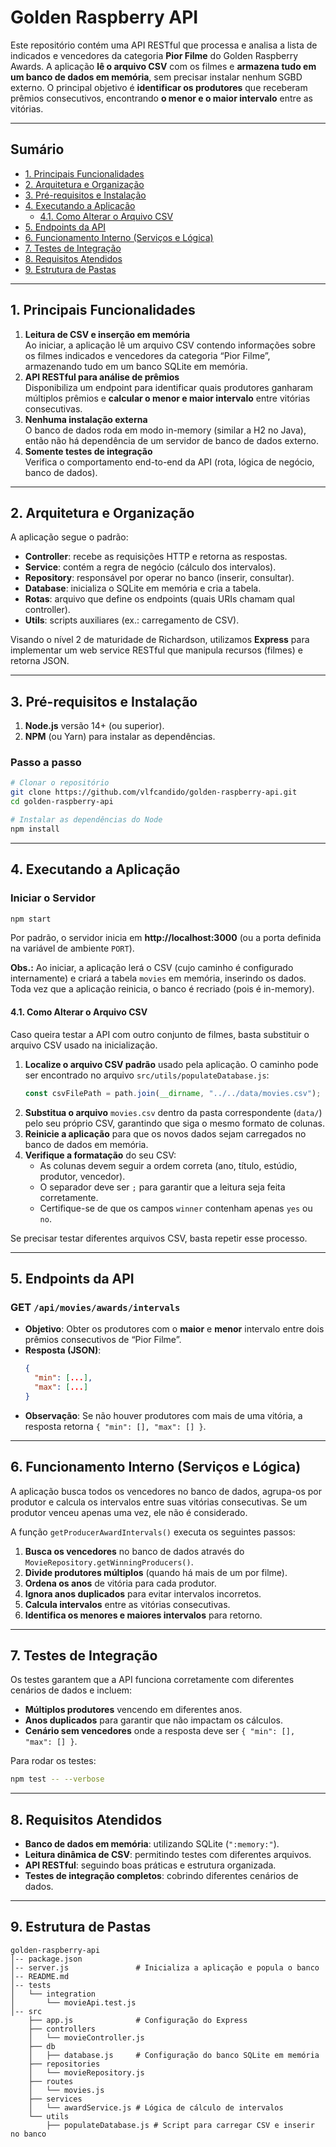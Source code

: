 # Golden Raspberry API

Este repositório contém uma API RESTful que processa e analisa a lista de indicados e vencedores da categoria **Pior Filme** do Golden Raspberry Awards. A aplicação **lê o arquivo CSV** com os filmes e **armazena tudo em um banco de dados em memória**, sem precisar instalar nenhum SGBD externo. O principal objetivo é **identificar os produtores** que receberam prêmios consecutivos, encontrando **o menor e o maior intervalo** entre as vitórias.

---

## Sumário

- [1. Principais Funcionalidades](#1-principais-funcionalidades)
- [2. Arquitetura e Organização](#2-arquitetura-e-organização)
- [3. Pré-requisitos e Instalação](#3-pré-requisitos-e-instalação)
- [4. Executando a Aplicação](#4-executando-a-aplicação)
  - [4.1. Como Alterar o Arquivo CSV](#41-como-alterar-o-arquivo-csv)
- [5. Endpoints da API](#5-endpoints-da-api)
- [6. Funcionamento Interno (Serviços e Lógica)](#6-funcionamento-interno-serviços-e-lógica)
- [7. Testes de Integração](#7-testes-de-integração)
- [8. Requisitos Atendidos](#8-requisitos-atendidos)
- [9. Estrutura de Pastas](#9-estrutura-de-pastas)

---

## 1. Principais Funcionalidades

1. **Leitura de CSV e inserção em memória**  
   Ao iniciar, a aplicação lê um arquivo CSV contendo informações sobre os filmes indicados e vencedores da categoria “Pior Filme”, armazenando tudo em um banco SQLite em memória.
2. **API RESTful para análise de prêmios**  
   Disponibiliza um endpoint para identificar quais produtores ganharam múltiplos prêmios e **calcular o menor e maior intervalo** entre vitórias consecutivas.
3. **Nenhuma instalação externa**  
   O banco de dados roda em modo in-memory (similar a H2 no Java), então não há dependência de um servidor de banco de dados externo.
4. **Somente testes de integração**  
   Verifica o comportamento end-to-end da API (rota, lógica de negócio, banco de dados).

---

## 2. Arquitetura e Organização

A aplicação segue o padrão:

- **Controller**: recebe as requisições HTTP e retorna as respostas.  
- **Service**: contém a regra de negócio (cálculo dos intervalos).  
- **Repository**: responsável por operar no banco (inserir, consultar).  
- **Database**: inicializa o SQLite em memória e cria a tabela.  
- **Rotas**: arquivo que define os endpoints (quais URIs chamam qual controller).  
- **Utils**: scripts auxiliares (ex.: carregamento de CSV).

Visando o nível 2 de maturidade de Richardson, utilizamos **Express** para implementar um web service RESTful que manipula recursos (filmes) e retorna JSON.

---

## 3. Pré-requisitos e Instalação

1. **Node.js** versão 14+ (ou superior).
2. **NPM** (ou Yarn) para instalar as dependências.

### Passo a passo

```bash
# Clonar o repositório
git clone https://github.com/vlfcandido/golden-raspberry-api.git
cd golden-raspberry-api

# Instalar as dependências do Node
npm install
```

---

## 4. Executando a Aplicação

### Iniciar o Servidor

```bash
npm start
```
Por padrão, o servidor inicia em **http://localhost:3000** (ou a porta definida na variável de ambiente `PORT`).

**Obs.:** Ao iniciar, a aplicação lerá o CSV (cujo caminho é configurado internamente) e criará a tabela `movies` em memória, inserindo os dados. Toda vez que a aplicação reinicia, o banco é recriado (pois é in-memory).

#### 4.1. Como Alterar o Arquivo CSV

Caso queira testar a API com outro conjunto de filmes, basta substituir o arquivo CSV usado na inicialização.

1. **Localize o arquivo CSV padrão** usado pela aplicação. O caminho pode ser encontrado no arquivo `src/utils/populateDatabase.js`:
   ```js
   const csvFilePath = path.join(__dirname, "../../data/movies.csv");
   ```
2. **Substitua o arquivo** `movies.csv` dentro da pasta correspondente (`data/`) pelo seu próprio CSV, garantindo que siga o mesmo formato de colunas.
3. **Reinicie a aplicação** para que os novos dados sejam carregados no banco de dados em memória.
4. **Verifique a formatação** do seu CSV:
   - As colunas devem seguir a ordem correta (ano, título, estúdio, produtor, vencedor).
   - O separador deve ser `;` para garantir que a leitura seja feita corretamente.
   - Certifique-se de que os campos `winner` contenham apenas `yes` ou `no`.

Se precisar testar diferentes arquivos CSV, basta repetir esse processo.

---

## 5. Endpoints da API

### **GET** `/api/movies/awards/intervals`

- **Objetivo**: Obter os produtores com o **maior** e **menor** intervalo entre dois prêmios consecutivos de “Pior Filme”.
- **Resposta (JSON)**:
  ```json
  {
    "min": [...],
    "max": [...]
  }
  ```
- **Observação**: Se não houver produtores com mais de uma vitória, a resposta retorna `{ "min": [], "max": [] }`.

---

## 6. Funcionamento Interno (Serviços e Lógica)

A aplicação busca todos os vencedores no banco de dados, agrupa-os por produtor e calcula os intervalos entre suas vitórias consecutivas. Se um produtor venceu apenas uma vez, ele não é considerado.

A função `getProducerAwardIntervals()` executa os seguintes passos:
1. **Busca os vencedores** no banco de dados através do `MovieRepository.getWinningProducers()`.
2. **Divide produtores múltiplos** (quando há mais de um por filme).
3. **Ordena os anos** de vitória para cada produtor.
4. **Ignora anos duplicados** para evitar intervalos incorretos.
5. **Calcula intervalos** entre as vitórias consecutivas.
6. **Identifica os menores e maiores intervalos** para retorno.

---

## 7. Testes de Integração

Os testes garantem que a API funciona corretamente com diferentes cenários de dados e incluem:
- **Múltiplos produtores** vencendo em diferentes anos.
- **Anos duplicados** para garantir que não impactam os cálculos.
- **Cenário sem vencedores** onde a resposta deve ser `{ "min": [], "max": [] }`.

Para rodar os testes:
```bash
npm test -- --verbose
```

---

## 8. Requisitos Atendidos

- **Banco de dados em memória**: utilizando SQLite (`":memory:"`).
- **Leitura dinâmica de CSV**: permitindo testes com diferentes arquivos.
- **API RESTful**: seguindo boas práticas e estrutura organizada.
- **Testes de integração completos**: cobrindo diferentes cenários de dados.

---

## 9. Estrutura de Pastas

```
golden-raspberry-api
│-- package.json
│-- server.js               # Inicializa a aplicação e popula o banco
│-- README.md
│-- tests
│   └── integration
│       └── movieApi.test.js
│-- src
    ├── app.js              # Configuração do Express
    ├── controllers
    │   └── movieController.js
    ├── db
    │   ├── database.js     # Configuração do banco SQLite em memória
    ├── repositories
    │   └── movieRepository.js
    ├── routes
    │   └── movies.js
    ├── services
    │   └── awardService.js # Lógica de cálculo de intervalos
    └── utils
        ├── populateDatabase.js # Script para carregar CSV e inserir no banco
```

